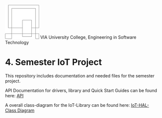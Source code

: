 ![VIA Logo](/docs/resources/logo.png) VIA University College, Engineering in Software Technology

# 4. Semester IoT Project #
This repository includes documentation and needed files for the semester project.

API Documentation for drivers, library and Quick Start Guides can be found here: [API](https://ihavn.github.io/IoT_Semester_project/)

A overall class-diagram for the IoT-Library can be found here: [IoT-HAL-Class Diagram](/docs/IoT_HAL.svg)

